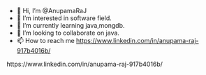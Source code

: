 - 👋 Hi, I’m @AnupamaRaJ
- 👀 I’m interested in software field.
- 🌱 I’m currently learning java,mongdb.
- 💞️ I’m looking to collaborate on java.
- 📫 How to reach me https://www.linkedin.com/in/anupama-raj-917b4016b/

<!---
AnupamaRa/AnupamaRa is a ✨ special ✨ repository because its `README.md` (this file) appears on your GitHub profile.
You can click the Preview link to take a look at your changes.
--->https://www.linkedin.com/in/anupama-raj-917b4016b/

